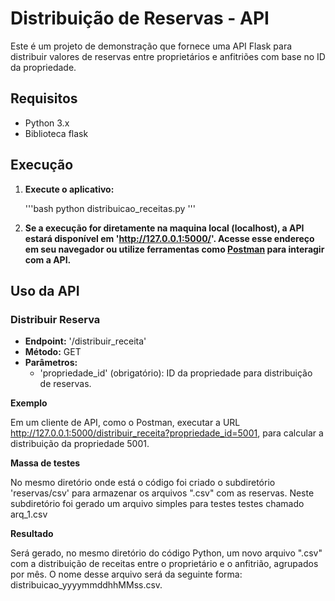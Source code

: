 # Distribuição de Reservas - API

Este é um projeto de demonstração que fornece uma API Flask para distribuir valores de reservas entre proprietários e anfitriões com base no ID da propriedade.

## Requisitos

- Python 3.x
- Biblioteca flask  

## Execução

1. **Execute o aplicativo:**

    '''bash
    python distribuicao_receitas.py
    '''

2. **Se a execução for diretamente na maquina local (localhost), a API estará disponível em 'http://127.0.0.1:5000/'. Acesse esse endereço em seu navegador ou utilize ferramentas como [Postman](https://www.postman.com/) para interagir com a API.**

## Uso da API

### Distribuir Reserva

- **Endpoint:** '/distribuir_receita'
- **Método:** GET
- **Parâmetros:**
  - 'propriedade_id' (obrigatório): ID da propriedade para distribuição de reservas.

**Exemplo**

Em um cliente de API, como o Postman, executar a URL http://127.0.0.1:5000/distribuir_receita?propriedade_id=5001, para calcular a distribuição da propriedade 5001.

**Massa de testes**

No mesmo diretório onde está o código foi criado o subdiretório 'reservas/csv' para armazenar os arquivos ".csv" com as reservas.
Neste subdiretório foi gerado um arquivo simples para testes testes chamado arq_1.csv 

**Resultado**

Será gerado, no mesmo diretório do código Python, um novo arquivo ".csv" com a distribuição de receitas entre o proprietário e o anfitrião, agrupados por mês.
O nome desse arquivo será da seguinte forma: distribuicao_yyyymmddhhMMss.csv.
